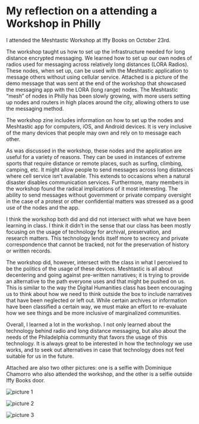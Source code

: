 # My reflection on a attending a Workshop in Philly

I attended the Meshtastic Workshop at Iffy Books on October 23rd.

The workshop taught us how to set up the infrastructure needed for long distance encrypted messaging. We learned how to set up our own nodes of radios used for messaging across relatively long distances (LORA Radios). These nodes, when set up, can be used with the Meshtastic application to message others without using cellular service. Attached is a picture of the demo message that was sent at the end of the workshop that showcased the messaging app with the LORA (long range) nodes. The Meshtastic “mesh” of nodes in Philly has been slowly growing, with more users setting up nodes and routers in high places around the city, allowing others to use the messaging method.

The workshop zine includes information on how to set up the nodes and Meshtastic app for computers, iOS, and Android devices. It is very inclusive of the many devices that people may own and rely on to message each other.

As was discussed in the workshop, these nodes and the application are useful for a variety of reasons. They can be used in instances of extreme sports that require distance or remote places, such as surfing, climbing, camping, etc. It might allow people to send messages across long distances where cell service isn’t available. This extends to occasions when a natural disaster disables communication services. Furthermore, many members in the workshop found the radical implications of it most interesting. The ability to send messages without government or private company oversight in the case of a protest or other confidential matters was stressed as a good use of the nodes and the app.

I think the workshop both did and did not intersect with what we have been learning in class. I think it didn’t in the sense that our class has been mostly focusing on the usage of technology for archival, preservation, and research matters. This technology lends itself more to secrecy and private correspondence that cannot be tracked, not for the preservation of history or written records.

The workshop did, however, intersect with the class in what I perceived to be the politics of the usage of these devices. Meshtastic is all about decentering and going against pre-written narratives; it is trying to provide an alternative to the path everyone uses and that might be pushed on us. This is similar to the way the Digital Humanities class has been encouraging us to think about how we need to think outside the box to include narratives that have been neglected or left out. While certain archives or information have been classified a certain way, we must make an effort to re-evaluate how we see things and be more inclusive of marginalized communities. 

Overall, I learned a lot in the workshop. I not only learned about the technology behind radio and long distance messaging, but also about the needs of the Philadelphia community that favors the usage of this technology. It is always great to be interested in how the technology we use works, and to seek out alternatives in case that technology does not feel suitable for us in the future. 

Attached are also two other pictures: one is a selfie with Dominique Chamorro who also attended the workshop, and the other is a selfie outside Iffy Books door.

![picture 1](/images/Meshtastic1.png)

![picture 2](/images/Meshtastic2.png)

![picture 3](/images/Meshtastic3.png)
